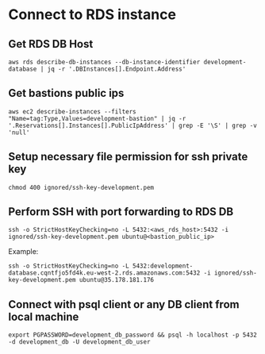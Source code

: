 # Connect to RDS instance

## Get RDS DB Host

    aws rds describe-db-instances --db-instance-identifier development-database | jq -r '.DBInstances[].Endpoint.Address'

## Get bastions public ips

    aws ec2 describe-instances --filters "Name=tag:Type,Values=development-bastion" | jq -r '.Reservations[].Instances[].PublicIpAddress' | grep -E '\S' | grep -v 'null'

## Setup necessary file permission for ssh private key

    chmod 400 ignored/ssh-key-development.pem

## Perform SSH with port forwarding to RDS DB

    ssh -o StrictHostKeyChecking=no -L 5432:<aws_rds_host>:5432 -i ignored/ssh-key-development.pem ubuntu@<bastion_public_ip>

Example:

    ssh -o StrictHostKeyChecking=no -L 5432:development-database.cqntfjo5fd4k.eu-west-2.rds.amazonaws.com:5432 -i ignored/ssh-key-development.pem ubuntu@35.178.181.176

## Connect with psql client or any DB client from local machine

    export PGPASSWORD=development_db_password && psql -h localhost -p 5432 -d development_db -U development_db_user